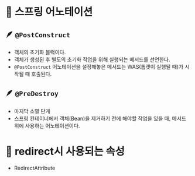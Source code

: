# 📌 스프링 어노테이션

## 🪶 `@PostConstruct`
- 객체의 초기화 블럭이다.
- 객체가 생성된 후 별도의 초기화 작업을 위해 실행되는 메서드를 선언한다.
- `@PostConstruct` 어노테이션을 설정해놓은 메서드는 WAS(톰캣이 실행될 때)가 시작될 때 호출된다.

## 🪶 `@PreDestroy`
- 마지막 소멸 단게
- 스프링 컨테이너에서 객체(Bean)을 제거하기 전에 해야할 작업을 있을 때, 메서드 위에 사용하는 어노테이션이다.

# 📌 redirect시 사용되는 속성
- RedirectAttribute
